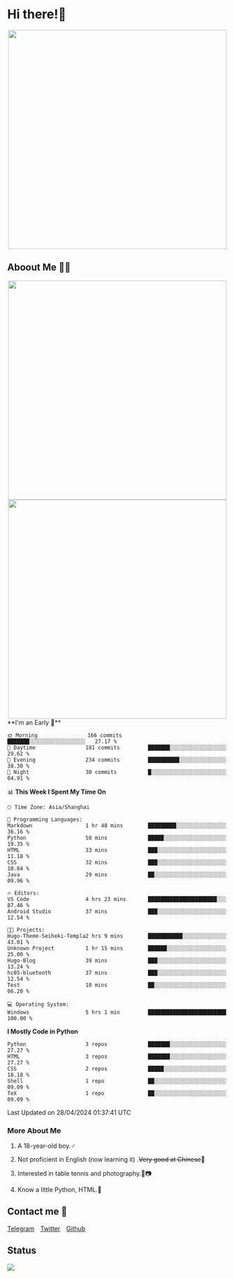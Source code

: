 # Hi there!🎉

<div align=center><img src="https://count.getloli.com/get/@Cicada000?theme=moebooru" width=500px></div>

## Aboout Me 👀💦

<div align=center>
<img src="https://github-readme-stats.vercel.app/api?username=Cicada000&show_icons=true&theme=tokyonight" width=500px>
<br>
<img src="https://github-readme-stats.vercel.app/api/top-langs/?username=Cicada000&show_icons=true&theme=tokyonight&layout=compact" width=500px>
</div>
<!--START_SECTION:waka-->
**I'm an Early 🐤** 

```text
🌞 Morning                166 commits         ███████░░░░░░░░░░░░░░░░░░   27.17 % 
🌆 Daytime                181 commits         ███████░░░░░░░░░░░░░░░░░░   29.62 % 
🌃 Evening                234 commits         ██████████░░░░░░░░░░░░░░░   38.30 % 
🌙 Night                  30 commits          █░░░░░░░░░░░░░░░░░░░░░░░░   04.91 % 
```


📊 **This Week I Spent My Time On** 

```text
🕑︎ Time Zone: Asia/Shanghai

💬 Programming Languages: 
Markdown                 1 hr 48 mins        █████████░░░░░░░░░░░░░░░░   36.16 % 
Python                   58 mins             █████░░░░░░░░░░░░░░░░░░░░   19.35 % 
HTML                     33 mins             ███░░░░░░░░░░░░░░░░░░░░░░   11.18 % 
CSS                      32 mins             ███░░░░░░░░░░░░░░░░░░░░░░   10.84 % 
Java                     29 mins             ██░░░░░░░░░░░░░░░░░░░░░░░   09.96 % 

🔥 Editors: 
VS Code                  4 hrs 23 mins       ██████████████████████░░░   87.46 % 
Android Studio           37 mins             ███░░░░░░░░░░░░░░░░░░░░░░   12.54 % 

🐱‍💻 Projects: 
Hugo-Theme-Seiheki-Templa2 hrs 9 mins        ███████████░░░░░░░░░░░░░░   43.01 % 
Unknown Project          1 hr 15 mins        ██████░░░░░░░░░░░░░░░░░░░   25.00 % 
Hugo-Blog                39 mins             ███░░░░░░░░░░░░░░░░░░░░░░   13.24 % 
hc05-bluetooth           37 mins             ███░░░░░░░░░░░░░░░░░░░░░░   12.54 % 
Test                     18 mins             ██░░░░░░░░░░░░░░░░░░░░░░░   06.20 % 

💻 Operating System: 
Windows                  5 hrs 1 min         █████████████████████████   100.00 % 
```

**I Mostly Code in Python** 

```text
Python                   3 repos             ███████░░░░░░░░░░░░░░░░░░   27.27 % 
HTML                     3 repos             ███████░░░░░░░░░░░░░░░░░░   27.27 % 
CSS                      2 repos             █████░░░░░░░░░░░░░░░░░░░░   18.18 % 
Shell                    1 repo              ██░░░░░░░░░░░░░░░░░░░░░░░   09.09 % 
TeX                      1 repo              ██░░░░░░░░░░░░░░░░░░░░░░░   09.09 % 
```




 Last Updated on 28/04/2024 01:37:41 UTC
<!--END_SECTION:waka-->

### More About Me

1. A 18-year-old boy.♂

2. Not proficient in English (now learning it) .~~Very good at Chinese~~🤣

3. Interested in table tennis and photography.🏓📷

4. Know a little Python, HTML.🐍


## Contact me 💬

[Telegram](https://t.me/CicadaLYW)&emsp;[Twitter](https://twitter.com/Cicada0001)&emsp;[Github](https://github.com/Cicada000)

## Status
<img src="https://weather-icon.journeyad.repl.co/@hangzhou?v=1" align="left">







